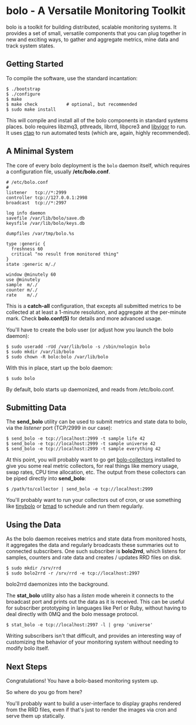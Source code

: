 bolo - A Versatile Monitoring Toolkit
=====================================

bolo is a toolkit for building distributed, scalable monitoring
systems.  It provides a set of small, versatile components that
you can plug together in new and exciting ways, to gather and
aggregate metrics, mine data and track system states.

Getting Started
---------------

To compile the software, use the standard incantation:

    $ ./bootstrap
    $ ./configure
    $ make
    $ make check           # optional, but recommended
    $ sudo make install

This will compile and install all of the bolo components in
standard systems places.  bolo requires libzmq3, pthreads, librrd,
libpcre3 and [libvigor][libvigor] to run.  It uses [ctap][ctap] to
run automated tests (which are, again, highly recommended).

A Minimal System
----------------

The core of every bolo deployment is the `bolo` daemon itself,
which requires a configuration file, usually **/etc/bolo.conf**.

    # /etc/bolo.conf
    #
    listener   tcp://*:2999
    controller tcp://127.0.0.1:2998
    broadcast  tcp://*:2997

    log info daemon
    savefile /var/lib/bolo/save.db
    keysfile /var/lib/bolo/keys.db

    dumpfiles /var/tmp/bolo.%s

    type :generic {
      freshness 60
      critical "no result from monitored thing"
    }
    state :generic m/./

    window @minutely 60
    use @minutely
    sample  m/./
    counter m/./
    rate    m/./

This is a **catch-all** configuration, that excepts all submitted
metrics to be collected at at least a 1-minute resolution, and
aggregate at the per-minute mark.  Check **bolo.conf(5)** for
details and more advanced usage.

You'll have to create the bolo user (or adjust how you launch the
bolo daemon):

    $ sudo useradd -rUd /var/lib/bolo -s /sbin/nologin bolo
    $ sudo mkdir /var/lib/bolo
    $ sudo chown -R bolo:bolo /var/lib/bolo

With this in place, start up the bolo daemon:

    $ sudo bolo

By default, bolo starts up daemonized, and reads from
/etc/bolo.conf.

Submitting Data
---------------

The **send_bolo** utility can be used to submit metrics and state
data to bolo, via the _listener_ port (TCP/2999 in our case):

    $ send_bolo -e tcp://localhost:2999 -t sample life 42
    $ send_bolo -e tcp://localhost:2999 -t sample universe 42
    $ send_bolo -e tcp://localhost:2999 -t sample everything 42

At this point, you will probably want to go get
[bolo-collectors][collectors] installed to give you some real
metric collectors, for real things like memory usage, swap rates,
CPU time allocation, etc.  The output from these collectors can be
piped directly into **send_bolo**:

    $ /path/to/collector | send_bolo -e tcp://localhost:2999

You'll probably want to run your collectors out of cron, or use
something like [tinybolo][tinybolo] or [bmad][bmad] to schedule
and run them regularly.

Using the Data
--------------

As the bolo daemon receives metrics and state data from monitored
hosts, it aggregates the data and regularly broadcasts these
summaries out to connected subscribers.  One such subscriber is
**bolo2rrd**, which listens for samples, counters and rate data
and creates / updates RRD files on disk.

    $ sudo mkdir /srv/rrd
    $ sudo bolo2rrd -r /srv/rrd -e tcp://localhost:2997

bolo2rrd daemonizes into the background.

The **stat_bolo** utility also has a _listen_ mode wherein it
connects to the broadcast port and prints out the data as it is
received.  This can be useful for subscriber prototyping in
languages like Perl or Ruby, without having to deal directly with
0MQ and the bolo message protocol.

    $ stat_bolo -e tcp://localhost:2997 -l | grep 'universe'

Writing subscribers isn't that difficult, and provides an
interesting way of customizing the behavior of your monitoring
system without needing to modify bolo itself.

Next Steps
----------

Congratulations!  You have a bolo-based monitoring system up.

So where do you go from here?

You'll probably want to build a user-interface to display graphs
rendered from the RRD files, even if that's just to render the
images via cron and serve them up statically.



[ctap]:       https://github.com/filefrog/ctap
[libvigor]:   https://github.com/filefrog/libvigor
[collectors]: https://github.com/filefrog/bolo-collectors
[tinybolo]:   https://github.com/filefrog/tinybolo
[bmad]:       https://github.com/geofffranks/bmad
